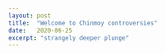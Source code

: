 ```yaml
---
layout: post
title:  "Welcome to Chinmoy controversies"
date:   2020-06-25
excerpt: "strangely deeper plunge"
---
```

